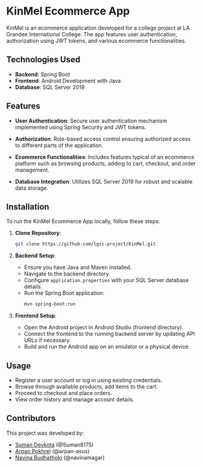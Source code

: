 # KinMel Ecommerce App

KinMel is an ecommerce application developed for a college project at LA Grandee International College. The app features user authentication, authorization using JWT tokens, and various ecommerce functionalities.

## Technologies Used

- **Backend**: Spring Boot
- **Frontend**: Android Development with Java
- **Database**: SQL Server 2019

## Features

- **User Authentication**: Secure user authentication mechanism implemented using Spring Security and JWT tokens.
  
- **Authorization**: Role-based access control ensuring authorized access to different parts of the application.
  
- **Ecommerce Functionalities**: Includes features typical of an ecommerce platform such as browsing products, adding to cart, checkout, and order management.
  
- **Database Integration**: Utilizes SQL Server 2019 for robust and scalable data storage.

## Installation

To run the KinMel Ecommerce App locally, follow these steps:

1. **Clone Repository**:
    ```bash
    git clone https://github.com/lgic-project/KinMel.git
    ```

2. **Backend Setup**:

    - Ensure you have Java and Maven installed.
    - Navigate to the backend directory.
    - Configure `application.properties` with your SQL Server database details.
    - Run the Spring Boot application:
      ```bash
      mvn spring-boot:run
      ```

3. **Frontend Setup**:

    - Open the Android project in Android Studio (frontend directory).
    - Connect the frontend to the running backend server by updating API URLs if necessary.
    - Build and run the Android app on an emulator or a physical device.

## Usage

- Register a user account or log in using existing credentials.
- Browse through available products, add items to the cart.
- Proceed to checkout and place orders.
- View order history and manage account details.

## Contributors

This project was developed by:

- [Suman Devkota](https://github.com/Suman8175) (@Suman8175)
- [Arpan Pokhrel](https://github.com/arpan-asus) (@arpan-asus)
- [Navina Budhathoki](https://github.com/navinamagar) (@navinamagar)

